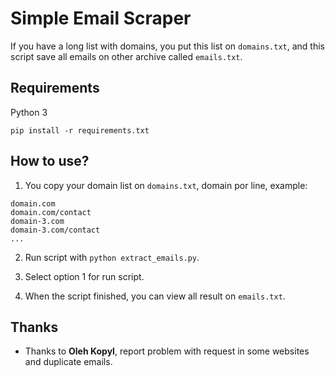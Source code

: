 # Simple Email Scraper

If you have a long list with domains, you put this list on `domains.txt`, and this script save all emails on other archive called `emails.txt`.

## Requirements

Python 3

`pip install -r requirements.txt`

## How to use?

1. You copy your domain list on `domains.txt`, domain por line, example:

```
domain.com
domain.com/contact
domain-3.com
domain-3.com/contact
...
```

2. Run script with `python extract_emails.py`.

3. Select option 1 for run script.

4. When the script finished, you can view all result on `emails.txt`.

## Thanks

- Thanks to **Oleh Kopyl**, report problem with request in some websites and duplicate emails.
